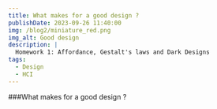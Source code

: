 ```yaml
---
title: What makes for a good design ?
publishDate: 2023-09-26 11:40:00
img: /blog2/miniature_red.png
img_alt: Good design
description: |
  Homework 1: Affordance, Gestalt's laws and Dark Designs
tags:
  - Design
  - HCI
---
```

<style>
  pre{
    border-radius: 5px;
    margin: 0 2px;
    background-color: #f2f2f2;
  }
</style>

###What makes for a good design ?
